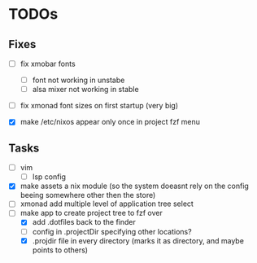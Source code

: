 # TODOs

## Fixes
- [ ] fix xmobar fonts
    - [ ] font not working in unstabe
    - [ ] alsa mixer not working in stable
- [ ] fix xmonad font sizes on first startup (very big)
- [x] make /etc/nixos appear only once in project fzf menu


## Tasks
- [ ] vim
    - [ ] lsp config
- [x] make assets a nix module (so the system doeasnt rely on the config beeing somewhere other then the store)
- [ ] xmonad add multiple level of application tree select
- [ ] make app to create project tree to fzf over
    - [x] add .dotfiles back to the finder
    - [ ] config in .projectDir specifying other locations?
    - [x] .projdir file in every directory (marks it as directory, and maybe points to others)
